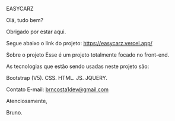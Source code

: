 EASYCARZ

 Olá, tudo bem?

Obrigado por estar aqui.

Segue abaixo o link do projeto: https://easycarz.vercel.app/

Sobre o projeto Esse é um projeto totalmente focado no front-end.

As tecnologias que estão sendo usadas neste projeto são:

Bootstrap (V5). CSS. HTML. JS. JQUERY.

Contato E-mail: brncosta1dev@gmail.com

Atenciosamente,

Bruno.
